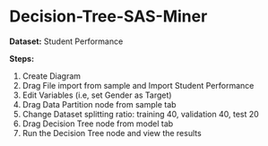# Decision-Tree-SAS-Miner

**Dataset:** Student Performance 

**Steps:**
1. Create Diagram
2. Drag File import from sample and Import Student Performance
3. Edit Variables (i.e, set Gender as Target)
4. Drag Data Partition node from sample tab
5. Change Dataset splitting ratio: training 40, validation 40, test 20
6. Drag Decision Tree node from model tab
7. Run the Decision Tree node and view the results 

